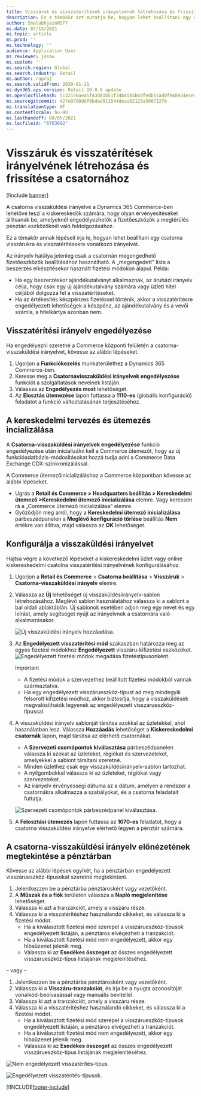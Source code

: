 ```yaml
---
title: Visszáruk és visszatérítések irányelvének létrehozása és frissítése a csatornához
description: Ez a témakör azt mutatja be, hogyan lehet beállítani egy csatorna visszárukra és visszatérítésekre vonatkozó irányelvét.
author: ShalabhjainMSFT
ms.date: 07/13/2021
ms.topic: article
ms.prod: ''
ms.technology: ''
audience: Application User
ms.reviewer: josaw
ms.custom: ''
ms.search.region: Global
ms.search.industry: Retail
ms.author: rapraj
ms.search.validFrom: 2020-01-21
ms.dyn365.ops.version: Retail 10.0.9 update
ms.openlocfilehash: 5c32156aea5f43d41b51f34b45b5b6dfedb5cad0f948924ecea9b3d89e6bb402
ms.sourcegitcommit: 42fe9790ddf0bdad911544deaa82123a396712fb
ms.translationtype: HT
ms.contentlocale: hu-HU
ms.lasthandoff: 08/05/2021
ms.locfileid: "6763692"
---
```

# <a name="create-and-update-a-returns-and-refunds-policy-for-a-channel"></a>Visszáruk és visszatérítések irányelvének létrehozása és frissítése a csatornához

[!include [banner](includes/banner.md)]

A csatorna visszaküldési irányelve a Dynamics 365 Commerce-ben lehetővé teszi a kiskereskedők számára, hogy olyan érvényesítéseket állítsanak be, amelyeknél engedélyezhetők a fizetőeszközök a megtérülés pénztári eszközöknél való feldolgozásához.  

Ez a témakör annak lépéseit írja le, hogyan lehet beállítani egy csatorna visszárukra és visszatérítésekre vonatkozó irányelvét.

Az irányelv hatálya jelenleg csak a csatornán megengedhető fizetőeszközök beállításához használható. A „megengedett” lista a beszerzés elkészítésekor használt fizetési módokon alapul. Példa:

- Ha egy beszerzéskor ajándékutalványt alkalmaznak, az áruházi irányelv célja, hogy csak egy új ajándékutalvány számára vagy üzleti hitel céljából dolgozza fel a visszatérítéseket. 
- Ha az értékesítés készpénzes fizetéssel történik, akkor a visszatérítésre engedélyezett lehetőségek a készpénz, az ajándékutalvány és a vevői számla, a hitelkártya azonban nem. 

## <a name="enable-return-policy"></a>Visszatérítési irányelv engedélyezése

Ha engedélyezni szeretné a Commerce központi felületén a csatorna-visszaküldési irányelvet, kövesse az alábbi lépéseket.

1. Ugorjon a **Funkciókezelés** munkaterülethez a Dynamics 365 Commerce-ben.
1. Keresse meg a **Csatornavisszaküldési irányelvek engedélyezése** funkciót a szolgáltatások neveinek listáján.
1. Válassza az **Engedélyezés most** lehetőséget.
1. Az **Elosztás ütemezése** lapon futtassa a **1110-es** (globális konfiguráció) feladatot a funkció változtatásának terjesztéséhez.

## <a name="initialize-the-commerce-scheduler"></a>A kereskedelmi tervezés és ütemezés incializálása

A **Csatorna-visszaküldési irányelvek engedélyezése** funkció engedélyezése után inicializálni kell a Commerce ütemezőt, hogy az új funkcióadatbázis-módosításokat hozzá tudja adni a Commerce Data Exchange CDX-szinkronizálással. 

A Commerce ütemezőinicializáláshoz a Commerce központban kövesse az alábbi lépéseket.

- Ugrás a **Retail és Commerce \> Headquarters beállítás \> Kereskedelmi ütemező  \>Kereskedelmi ütemező inicializálása** elemre. Vagy keressen rá a „Commerce ütemező inicializálása” elemre.
- Győződjön meg arról, hogy a **Kereskedelmi ütemező inicializálása** párbeszédpanelen a **Meglévő konfiguráció törlése** beállítás **Nem** értékre van állítva, majd válassza az **OK** lehetőséget.

## <a name="configure-return-policy"></a>Konfigurálja a visszaküldési irányelvet

Hajtsa végre a következő lépéseket a kiskereskedelmi üzlet vagy online kiskereskedelmi csatolna visszatérítési irányelvének konfigurálásához.

1. Ugorjon a **Retail és Commerce** \> **Csatorna beállítása** \> **Visszáruk** \> **Csatorna-visszaküldési irányelv** elemre.

1. Válassza az **Új** lehetőséget új visszaküldésiirányelv-sablon létrehozásához. Meglévő sablon használatához válassza ki a sablont a bal oldali ablaktáblán. Új sablonok esetében adjon meg egy nevet és egy leírást, amely segítséget nyújt az irányelvnek a csatornára való alkalmazásakor.

   ![Új visszaküldési irányelv hozzáadása.](media/Return-policy-page1.png)
     
   
1. Az **Engedélyezett visszatérítési mód** szakaszban határozza meg az egyes fizetési módokhoz **Engedélyezett** visszáru-kifizetési eszközöket.
   ![Engedélyezett fizetési módok megadása fizetéstípusonként.](media/Return-policy-page2.png)
   
    > [!IMPORTANT]
    > - A fizetési módok a szervezethez beállított fizetési módokból vannak származtatva.
    > - Ha egy engedélyezett visszárueszköz-típust ad meg mindegyik felsorolt kifizetési módhoz, akkor biztosítja, hogy a visszaküldések megvalósíthatók legyenek az engedélyezett visszárueszköz-típussal.
    
1. A visszaküldési irányelv sablonját társítsa azokkal az üzletekkel, ahol használatban lesz. Válassza **Hozzáadás** lehetőséget a **Kiskereskedelmi csatornák** lapon, majd társítsa az elérhető csatornákat. 

    - A **Szervezeti csomópontok kiválasztása** párbeszédpanelen válassza ki azokat az üzleteket, régiókat és szervezeteket, amelyekkel a sablont társítani szeretné.
    - Minden üzlethez csak egy visszaküldésiirányelv-sablon tartozhat.
    - A nyílgombokkal válassza ki az üzleteket, régiókat vagy szervezeteket.
    - Az irányelv érvényességi dátuma az a dátum, amelyen a rendszer a csatornákra alkalmazza a szabályokat, és a csatorna feladatait futtatja. 

    ![Szervezeti csomópontok párbeszédpanel kiválasztása.](media/Return-policy-page3.png)

1. A **Felosztási ütemezés** lapon futtassa az **1070-es** feladatot, hogy a csatorna visszaküldési irányelve elérhető legyen a pénztár számára.

## <a name="preview-the-channel-return-policy-in-the-pos"></a>A csatorna-visszaküldési irányelv előnézetének megtekintése a pénztárban

Kövesse az alábbi lépések egyikét, ha a pénztárban engedélyezett visszárueszköz-típusokat szeretné megtekinteni.

1. Jelentkezzen be a pénztárba pénztárosként vagy vezetőként.
1. A **Műszak és a fiók** területen válassza a **Napló megjelenítése** lehetőséget.
1. Válassza ki azt a tranzakciót, amely a visszáru része. 
1. Válassza ki a visszatérítéshez használandó cikkeket, és válassza ki a fizetési módot.  
    - Ha a kiválasztott fizetési mód szerepel a visszárueszköz-típusok engedélyezett listáján, a pénztáros elvégezheti a tranzakciót.
    - Ha a kiválasztott fizetési mód nem engedélyezett, akkor egy hibaüzenet jelenik meg.
    - Válassza ki az **Esedékes összeget** az összes engedélyezett visszárueszköz-típus listájának megjelenítéséhez.

– vagy –

1. Jelentkezzen be a pénztárba pénztárosként vagy vezetőként.
1. Válassza ki a **Visszáru-tranzakciót**, és írja be a nyugta azonosítóját vonalkód-beolvasással vagy manuális bevitellel. 
1. Válassza ki azt a tranzakciót, amely a visszáru része. 
1. Válassza ki a visszatérítéshez használandó cikkeket, és válassza ki a fizetési módot.  
    - Ha a kiválasztott fizetési mód szerepel a visszárueszköz-típusok engedélyezett listáján, a pénztáros elvégezheti a tranzakciót.
    - Ha a kiválasztott fizetési mód nem engedélyezett, akkor egy hibaüzenet jelenik meg.
    - Válassza ki az **Esedékes összeget** az összes engedélyezett visszárueszköz-típus listájának megjelenítéséhez.

![Nem engedélyezett visszatérítés-típus.](media/Return-policy-page6.png)



![Engedélyezett visszatérítés-típusok.](media/Return-policy-page5.png)


[!INCLUDE[footer-include](../includes/footer-banner.md)]
